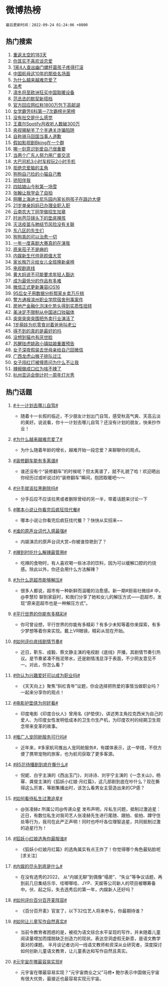# 微博热榜

`最后更新时间：2022-09-24 01:24:06 +0800`

## 热门搜索

1. [重返太空的183天](https://m.weibo.cn/search?containerid=100103type%3D1%26t%3D10%26q%3D%23%E9%87%8D%E8%BF%94%E5%A4%AA%E7%A9%BA%E7%9A%84183%E5%A4%A9%23&stream_entry_id=51&isnewpage=1&extparam=seat%3D1%26cate%3D10103%26dgr%3D0%26filter_type%3Drealtimehot%26c_type%3D51%26pos%3D0%26display_time%3D1663953845%26pre_seqid%3D166395384539204942308&luicode=10000011&lfid=106003type%253D25%2526t%253D3%2526disable_hot%253D1%2526filter_type%253Drealtimehot)
1. [你其实不喜欢谈恋爱](https://m.weibo.cn/search?containerid=100103type%3D1%26t%3D10%26q%3D%23%E4%BD%A0%E5%85%B6%E5%AE%9E%E4%B8%8D%E5%96%9C%E6%AC%A2%E8%B0%88%E6%81%8B%E7%88%B1%23&stream_entry_id=31&isnewpage=1&extparam=seat%3D1%26band_rank%3D1%26q%3D%2523%25E4%25BD%25A0%25E5%2585%25B6%25E5%25AE%259E%25E4%25B8%258D%25E5%2596%259C%25E6%25AC%25A2%25E8%25B0%2588%25E6%2581%258B%25E7%2588%25B1%2523%26dgr%3D0%26c_type%3D31%26pos%3D0%26lcate%3D5001%26realpos%3D1%26filter_type%3Drealtimehot%26flag%3D0%26cate%3D0%26display_time%3D1663953845%26pre_seqid%3D166395384539204942308&luicode=10000011&lfid=106003type%253D25%2526t%253D3%2526disable_hot%253D1%2526filter_type%253Drealtimehot)
1. [1家4人查出幽门螺杆菌孩子疼得打滚](https://m.weibo.cn/search?containerid=100103type%3D1%26t%3D10%26q%3D%231%E5%AE%B64%E4%BA%BA%E6%9F%A5%E5%87%BA%E5%B9%BD%E9%97%A8%E8%9E%BA%E6%9D%86%E8%8F%8C%E5%AD%A9%E5%AD%90%E7%96%BC%E5%BE%97%E6%89%93%E6%BB%9A%23&stream_entry_id=31&isnewpage=1&extparam=seat%3D1%26band_rank%3D2%26q%3D%25231%25E5%25AE%25B64%25E4%25BA%25BA%25E6%259F%25A5%25E5%2587%25BA%25E5%25B9%25BD%25E9%2597%25A8%25E8%259E%25BA%25E6%259D%2586%25E8%258F%258C%25E5%25AD%25A9%25E5%25AD%2590%25E7%2596%25BC%25E5%25BE%2597%25E6%2589%2593%25E6%25BB%259A%2523%26dgr%3D0%26c_type%3D31%26pos%3D1%26lcate%3D5001%26realpos%3D2%26filter_type%3Drealtimehot%26flag%3D0%26cate%3D0%26display_time%3D1663953845%26pre_seqid%3D166395384539204942308&luicode=10000011&lfid=106003type%253D25%2526t%253D3%2526disable_hot%253D1%2526filter_type%253Drealtimehot)
1. [中国航母这10年的那些名场面](https://m.weibo.cn/search?containerid=100103type%3D1%26t%3D10%26q%3D%23%E4%B8%AD%E5%9B%BD%E8%88%AA%E6%AF%8D%E8%BF%9910%E5%B9%B4%E7%9A%84%E9%82%A3%E4%BA%9B%E5%90%8D%E5%9C%BA%E9%9D%A2%23&stream_entry_id=31&isnewpage=1&extparam=seat%3D1%26band_rank%3D3%26q%3D%2523%25E4%25B8%25AD%25E5%259B%25BD%25E8%2588%25AA%25E6%25AF%258D%25E8%25BF%259910%25E5%25B9%25B4%25E7%259A%2584%25E9%2582%25A3%25E4%25BA%259B%25E5%2590%258D%25E5%259C%25BA%25E9%259D%25A2%2523%26dgr%3D0%26c_type%3D31%26pos%3D2%26lcate%3D5001%26realpos%3D3%26filter_type%3Drealtimehot%26flag%3D0%26cate%3D0%26display_time%3D1663953845%26pre_seqid%3D166395384539204942308&luicode=10000011&lfid=106003type%253D25%2526t%253D3%2526disable_hot%253D1%2526filter_type%253Drealtimehot)
1. [为什么越来越难恋爱了](https://m.weibo.cn/search?containerid=100103type%3D1%26t%3D10%26q%3D%23%E4%B8%BA%E4%BB%80%E4%B9%88%E8%B6%8A%E6%9D%A5%E8%B6%8A%E9%9A%BE%E6%81%8B%E7%88%B1%E4%BA%86%23&stream_entry_id=31&isnewpage=1&extparam=seat%3D1%26band_rank%3D4%26q%3D%2523%25E4%25B8%25BA%25E4%25BB%2580%25E4%25B9%2588%25E8%25B6%258A%25E6%259D%25A5%25E8%25B6%258A%25E9%259A%25BE%25E6%2581%258B%25E7%2588%25B1%25E4%25BA%2586%2523%26dgr%3D0%26c_type%3D31%26pos%3D3%26lcate%3D5001%26realpos%3D4%26filter_type%3Drealtimehot%26flag%3D16%26cate%3D0%26display_time%3D1663953845%26pre_seqid%3D166395384539204942308&luicode=10000011&lfid=106003type%253D25%2526t%253D3%2526disable_hot%253D1%2526filter_type%253Drealtimehot)
1. [法考](https://m.weibo.cn/search?containerid=100103type%3D1%26t%3D10%26q%3D%23%E6%B3%95%E8%80%83%23&stream_entry_id=31&isnewpage=1&extparam=seat%3D1%26band_rank%3D5%26q%3D%2523%25E6%25B3%2595%25E8%2580%2583%2523%26dgr%3D0%26c_type%3D31%26pos%3D4%26lcate%3D5001%26realpos%3D5%26filter_type%3Drealtimehot%26flag%3D16%26cate%3D0%26display_time%3D1663953845%26pre_seqid%3D166395384539204942308&luicode=10000011&lfid=106003type%253D25%2526t%253D3%2526disable_hot%253D1%2526filter_type%253Drealtimehot)
1. [凛冬将至欧洲狂买中国取暖设备](https://m.weibo.cn/search?containerid=100103type%3D1%26t%3D10%26q%3D%23%E5%87%9B%E5%86%AC%E5%B0%86%E8%87%B3%E6%AC%A7%E6%B4%B2%E7%8B%82%E4%B9%B0%E4%B8%AD%E5%9B%BD%E5%8F%96%E6%9A%96%E8%AE%BE%E5%A4%87%23&stream_entry_id=31&isnewpage=1&extparam=seat%3D1%26band_rank%3D6%26q%3D%2523%25E5%2587%259B%25E5%2586%25AC%25E5%25B0%2586%25E8%2587%25B3%25E6%25AC%25A7%25E6%25B4%25B2%25E7%258B%2582%25E4%25B9%25B0%25E4%25B8%25AD%25E5%259B%25BD%25E5%258F%2596%25E6%259A%2596%25E8%25AE%25BE%25E5%25A4%2587%2523%26dgr%3D0%26c_type%3D31%26pos%3D5%26lcate%3D5001%26realpos%3D6%26filter_type%3Drealtimehot%26flag%3D0%26cate%3D0%26display_time%3D1663953845%26pre_seqid%3D166395384539204942308&luicode=10000011&lfid=106003type%253D25%2526t%253D3%2526disable_hot%253D1%2526filter_type%253Drealtimehot)
1. [范丞丞的默契新搭档](https://m.weibo.cn/search?containerid=100103type%3D1%26t%3D10%26q%3D%23%E8%8C%83%E4%B8%9E%E4%B8%9E%E7%9A%84%E9%BB%98%E5%A5%91%E6%96%B0%E6%90%AD%E6%A1%A3%23&stream_entry_id=31&isnewpage=1&extparam=seat%3D1%26band_rank%3D7%26q%3D%2523%25E8%258C%2583%25E4%25B8%259E%25E4%25B8%259E%25E7%259A%2584%25E9%25BB%2598%25E5%25A5%2591%25E6%2596%25B0%25E6%2590%25AD%25E6%25A1%25A3%2523%26dgr%3D0%26c_type%3D31%26topic_ad%3D1%26pos%3D6%26lcate%3D5001%26filter_type%3Drealtimehot%26cate%3D0%26adid%3D166415%26display_time%3D1663953845%26pre_seqid%3D166395384539204942308&luicode=10000011&lfid=106003type%253D25%2526t%253D3%2526disable_hot%253D1%2526filter_type%253Drealtimehot)
1. [官方回应网红称1800万包下高邮湖](https://m.weibo.cn/search?containerid=100103type%3D1%26t%3D10%26q%3D%23%E5%AE%98%E6%96%B9%E5%9B%9E%E5%BA%94%E7%BD%91%E7%BA%A2%E7%A7%B01800%E4%B8%87%E5%8C%85%E4%B8%8B%E9%AB%98%E9%82%AE%E6%B9%96%23&stream_entry_id=31&isnewpage=1&extparam=seat%3D1%26band_rank%3D7%26q%3D%2523%25E5%25AE%2598%25E6%2596%25B9%25E5%259B%259E%25E5%25BA%2594%25E7%25BD%2591%25E7%25BA%25A2%25E7%25A7%25B01800%25E4%25B8%2587%25E5%258C%2585%25E4%25B8%258B%25E9%25AB%2598%25E9%2582%25AE%25E6%25B9%2596%2523%26dgr%3D0%26c_type%3D31%26pos%3D7%26lcate%3D5001%26realpos%3D7%26filter_type%3Drealtimehot%26flag%3D0%26cate%3D0%26display_time%3D1663953845%26pre_seqid%3D166395384539204942308&luicode=10000011&lfid=106003type%253D25%2526t%253D3%2526disable_hot%253D1%2526filter_type%253Drealtimehot)
1. [女学霸凭6科第一7次霸榜光荣榜](https://m.weibo.cn/search?containerid=100103type%3D1%26t%3D10%26q%3D%23%E5%A5%B3%E5%AD%A6%E9%9C%B8%E5%87%AD6%E7%A7%91%E7%AC%AC%E4%B8%807%E6%AC%A1%E9%9C%B8%E6%A6%9C%E5%85%89%E8%8D%A3%E6%A6%9C%23&stream_entry_id=31&isnewpage=1&extparam=seat%3D1%26band_rank%3D8%26q%3D%2523%25E5%25A5%25B3%25E5%25AD%25A6%25E9%259C%25B8%25E5%2587%25AD6%25E7%25A7%2591%25E7%25AC%25AC%25E4%25B8%25807%25E6%25AC%25A1%25E9%259C%25B8%25E6%25A6%259C%25E5%2585%2589%25E8%258D%25A3%25E6%25A6%259C%2523%26dgr%3D0%26c_type%3D31%26pos%3D8%26lcate%3D5001%26realpos%3D8%26filter_type%3Drealtimehot%26flag%3D0%26cate%3D0%26display_time%3D1663953845%26pre_seqid%3D166395384539204942308&luicode=10000011&lfid=106003type%253D25%2526t%253D3%2526disable_hot%253D1%2526filter_type%253Drealtimehot)
1. [没有社交是什么感觉](https://m.weibo.cn/search?containerid=100103type%3D1%26t%3D10%26q%3D%23%E6%B2%A1%E6%9C%89%E7%A4%BE%E4%BA%A4%E6%98%AF%E4%BB%80%E4%B9%88%E6%84%9F%E8%A7%89%23&stream_entry_id=31&isnewpage=1&extparam=seat%3D1%26band_rank%3D9%26q%3D%2523%25E6%25B2%25A1%25E6%259C%2589%25E7%25A4%25BE%25E4%25BA%25A4%25E6%2598%25AF%25E4%25BB%2580%25E4%25B9%2588%25E6%2584%259F%25E8%25A7%2589%2523%26dgr%3D0%26c_type%3D31%26pos%3D9%26lcate%3D5001%26realpos%3D9%26filter_type%3Drealtimehot%26flag%3D0%26cate%3D0%26display_time%3D1663953845%26pre_seqid%3D166395384539204942308&luicode=10000011&lfid=106003type%253D25%2526t%253D3%2526disable_hot%253D1%2526filter_type%253Drealtimehot)
1. [王嘉尔Spotify月收听人数破300万](https://m.weibo.cn/search?containerid=100103type%3D1%26t%3D10%26q%3D%23%E7%8E%8B%E5%98%89%E5%B0%94Spotify%E6%9C%88%E6%94%B6%E5%90%AC%E4%BA%BA%E6%95%B0%E7%A0%B4300%E4%B8%87%23&stream_entry_id=31&isnewpage=1&extparam=seat%3D1%26band_rank%3D10%26q%3D%2523%25E7%258E%258B%25E5%2598%2589%25E5%25B0%2594Spotify%25E6%259C%2588%25E6%2594%25B6%25E5%2590%25AC%25E4%25BA%25BA%25E6%2595%25B0%25E7%25A0%25B4300%25E4%25B8%2587%2523%26dgr%3D0%26c_type%3D31%26pos%3D10%26lcate%3D5001%26realpos%3D10%26filter_type%3Drealtimehot%26flag%3D1%26cate%3D0%26display_time%3D1663953845%26pre_seqid%3D166395384539204942308&luicode=10000011&lfid=106003type%253D25%2526t%253D3%2526disable_hot%253D1%2526filter_type%253Drealtimehot)
1. [央视揭秘羊了个羊通关诈骗陷阱](https://m.weibo.cn/search?containerid=100103type%3D1%26t%3D10%26q%3D%23%E5%A4%AE%E8%A7%86%E6%8F%AD%E7%A7%98%E7%BE%8A%E4%BA%86%E4%B8%AA%E7%BE%8A%E9%80%9A%E5%85%B3%E8%AF%88%E9%AA%97%E9%99%B7%E9%98%B1%23&stream_entry_id=31&isnewpage=1&extparam=seat%3D1%26band_rank%3D11%26q%3D%2523%25E5%25A4%25AE%25E8%25A7%2586%25E6%258F%25AD%25E7%25A7%2598%25E7%25BE%258A%25E4%25BA%2586%25E4%25B8%25AA%25E7%25BE%258A%25E9%2580%259A%25E5%2585%25B3%25E8%25AF%2588%25E9%25AA%2597%25E9%2599%25B7%25E9%2598%25B1%2523%26dgr%3D0%26c_type%3D31%26pos%3D11%26lcate%3D5001%26realpos%3D11%26filter_type%3Drealtimehot%26flag%3D2%26cate%3D0%26display_time%3D1663953845%26pre_seqid%3D166395384539204942308&luicode=10000011&lfid=106003type%253D25%2526t%253D3%2526disable_hot%253D1%2526filter_type%253Drealtimehot)
1. [自称骑马回国当事人道歉](https://m.weibo.cn/search?containerid=100103type%3D1%26t%3D10%26q%3D%23%E8%87%AA%E7%A7%B0%E9%AA%91%E9%A9%AC%E5%9B%9E%E5%9B%BD%E5%BD%93%E4%BA%8B%E4%BA%BA%E9%81%93%E6%AD%89%23&stream_entry_id=31&isnewpage=1&extparam=seat%3D1%26band_rank%3D12%26q%3D%2523%25E8%2587%25AA%25E7%25A7%25B0%25E9%25AA%2591%25E9%25A9%25AC%25E5%259B%259E%25E5%259B%25BD%25E5%25BD%2593%25E4%25BA%258B%25E4%25BA%25BA%25E9%2581%2593%25E6%25AD%2589%2523%26dgr%3D0%26c_type%3D31%26pos%3D12%26lcate%3D5001%26realpos%3D12%26filter_type%3Drealtimehot%26flag%3D0%26cate%3D0%26display_time%3D1663953845%26pre_seqid%3D166395384539204942308&luicode=10000011&lfid=106003type%253D25%2526t%253D3%2526disable_hot%253D1%2526filter_type%253Drealtimehot)
1. [假如影视剧Bking在一个群](https://m.weibo.cn/search?containerid=100103type%3D1%26t%3D10%26q%3D%23%E5%81%87%E5%A6%82%E5%BD%B1%E8%A7%86%E5%89%A7Bking%E5%9C%A8%E4%B8%80%E4%B8%AA%E7%BE%A4%23&stream_entry_id=31&isnewpage=1&extparam=seat%3D1%26band_rank%3D13%26q%3D%2523%25E5%2581%2587%25E5%25A6%2582%25E5%25BD%25B1%25E8%25A7%2586%25E5%2589%25A7Bking%25E5%259C%25A8%25E4%25B8%2580%25E4%25B8%25AA%25E7%25BE%25A4%2523%26dgr%3D0%26c_type%3D31%26pos%3D13%26lcate%3D5001%26realpos%3D13%26filter_type%3Drealtimehot%26flag%3D1%26cate%3D0%26display_time%3D1663953845%26pre_seqid%3D166395384539204942308&luicode=10000011&lfid=106003type%253D25%2526t%253D3%2526disable_hot%253D1%2526filter_type%253Drealtimehot)
1. [哪一刻意识到爱自己很重要](https://m.weibo.cn/search?containerid=100103type%3D1%26t%3D10%26q%3D%23%E5%93%AA%E4%B8%80%E5%88%BB%E6%84%8F%E8%AF%86%E5%88%B0%E7%88%B1%E8%87%AA%E5%B7%B1%E5%BE%88%E9%87%8D%E8%A6%81%23&stream_entry_id=31&isnewpage=1&extparam=seat%3D1%26band_rank%3D14%26q%3D%2523%25E5%2593%25AA%25E4%25B8%2580%25E5%2588%25BB%25E6%2584%258F%25E8%25AF%2586%25E5%2588%25B0%25E7%2588%25B1%25E8%2587%25AA%25E5%25B7%25B1%25E5%25BE%2588%25E9%2587%258D%25E8%25A6%2581%2523%26dgr%3D0%26c_type%3D31%26pos%3D14%26lcate%3D5001%26realpos%3D14%26filter_type%3Drealtimehot%26flag%3D0%26cate%3D0%26display_time%3D1663953845%26pre_seqid%3D166395384539204942308&luicode=10000011&lfid=106003type%253D25%2526t%253D3%2526disable_hot%253D1%2526filter_type%253Drealtimehot)
1. [当两个广东人努力用广普交流](https://m.weibo.cn/search?containerid=100103type%3D1%26t%3D10%26q%3D%23%E5%BD%93%E4%B8%A4%E4%B8%AA%E5%B9%BF%E4%B8%9C%E4%BA%BA%E5%8A%AA%E5%8A%9B%E7%94%A8%E5%B9%BF%E6%99%AE%E4%BA%A4%E6%B5%81%23&stream_entry_id=31&isnewpage=1&extparam=seat%3D1%26band_rank%3D15%26q%3D%2523%25E5%25BD%2593%25E4%25B8%25A4%25E4%25B8%25AA%25E5%25B9%25BF%25E4%25B8%259C%25E4%25BA%25BA%25E5%258A%25AA%25E5%258A%259B%25E7%2594%25A8%25E5%25B9%25BF%25E6%2599%25AE%25E4%25BA%25A4%25E6%25B5%2581%2523%26dgr%3D0%26c_type%3D31%26pos%3D15%26lcate%3D5001%26realpos%3D15%26filter_type%3Drealtimehot%26flag%3D1%26cate%3D0%26display_time%3D1663953845%26pre_seqid%3D166395384539204942308&luicode=10000011&lfid=106003type%253D25%2526t%253D3%2526disable_hot%253D1%2526filter_type%253Drealtimehot)
1. [大巴司机3小时车程玩2小时手机](https://m.weibo.cn/search?containerid=100103type%3D1%26t%3D10%26q%3D%23%E5%A4%A7%E5%B7%B4%E5%8F%B8%E6%9C%BA3%E5%B0%8F%E6%97%B6%E8%BD%A6%E7%A8%8B%E7%8E%A92%E5%B0%8F%E6%97%B6%E6%89%8B%E6%9C%BA%23&stream_entry_id=31&isnewpage=1&extparam=seat%3D1%26band_rank%3D16%26q%3D%2523%25E5%25A4%25A7%25E5%25B7%25B4%25E5%258F%25B8%25E6%259C%25BA3%25E5%25B0%258F%25E6%2597%25B6%25E8%25BD%25A6%25E7%25A8%258B%25E7%258E%25A92%25E5%25B0%258F%25E6%2597%25B6%25E6%2589%258B%25E6%259C%25BA%2523%26dgr%3D0%26c_type%3D31%26pos%3D16%26lcate%3D5001%26realpos%3D16%26filter_type%3Drealtimehot%26flag%3D0%26cate%3D0%26display_time%3D1663953845%26pre_seqid%3D166395384539204942308&luicode=10000011&lfid=106003type%253D25%2526t%253D3%2526disable_hot%253D1%2526filter_type%253Drealtimehot)
1. [拒绝恋爱脑的主角](https://m.weibo.cn/search?containerid=100103type%3D1%26t%3D10%26q%3D%23%E6%8B%92%E7%BB%9D%E6%81%8B%E7%88%B1%E8%84%91%E7%9A%84%E4%B8%BB%E8%A7%92%23&stream_entry_id=31&isnewpage=1&extparam=seat%3D1%26band_rank%3D17%26q%3D%2523%25E6%258B%2592%25E7%25BB%259D%25E6%2581%258B%25E7%2588%25B1%25E8%2584%2591%25E7%259A%2584%25E4%25B8%25BB%25E8%25A7%2592%2523%26dgr%3D0%26c_type%3D31%26pos%3D17%26lcate%3D5001%26realpos%3D17%26filter_type%3Drealtimehot%26flag%3D0%26cate%3D0%26display_time%3D1663953845%26pre_seqid%3D166395384539204942308&luicode=10000011&lfid=106003type%253D25%2526t%253D3%2526disable_hot%253D1%2526filter_type%253Drealtimehot)
1. [狗狗自己捡的小猫自己教](https://m.weibo.cn/search?containerid=100103type%3D1%26t%3D10%26q%3D%23%E7%8B%97%E7%8B%97%E8%87%AA%E5%B7%B1%E6%8D%A1%E7%9A%84%E5%B0%8F%E7%8C%AB%E8%87%AA%E5%B7%B1%E6%95%99%23&stream_entry_id=31&isnewpage=1&extparam=seat%3D1%26band_rank%3D18%26q%3D%2523%25E7%258B%2597%25E7%258B%2597%25E8%2587%25AA%25E5%25B7%25B1%25E6%258D%25A1%25E7%259A%2584%25E5%25B0%258F%25E7%258C%25AB%25E8%2587%25AA%25E5%25B7%25B1%25E6%2595%2599%2523%26dgr%3D0%26c_type%3D31%26pos%3D18%26lcate%3D5001%26realpos%3D18%26filter_type%3Drealtimehot%26flag%3D0%26cate%3D0%26display_time%3D1663953845%26pre_seqid%3D166395384539204942308&luicode=10000011&lfid=106003type%253D25%2526t%253D3%2526disable_hot%253D1%2526filter_type%253Drealtimehot)
1. [骄阳伴我](https://m.weibo.cn/search?containerid=100103type%3D1%26t%3D10%26q%3D%E9%AA%84%E9%98%B3%E4%BC%B4%E6%88%91&stream_entry_id=31&isnewpage=1&extparam=seat%3D1%26band_rank%3D19%26q%3D%25E9%25AA%2584%25E9%2598%25B3%25E4%25BC%25B4%25E6%2588%2591%26dgr%3D0%26c_type%3D31%26pos%3D19%26lcate%3D5001%26realpos%3D19%26filter_type%3Drealtimehot%26flag%3D0%26cate%3D0%26display_time%3D1663953845%26pre_seqid%3D166395384539204942308&luicode=10000011&lfid=106003type%253D25%2526t%253D3%2526disable_hot%253D1%2526filter_type%253Drealtimehot)
1. [四姑娘山今秋第一场雪](https://m.weibo.cn/search?containerid=100103type%3D1%26t%3D10%26q%3D%23%E5%9B%9B%E5%A7%91%E5%A8%98%E5%B1%B1%E4%BB%8A%E7%A7%8B%E7%AC%AC%E4%B8%80%E5%9C%BA%E9%9B%AA%23&stream_entry_id=31&isnewpage=1&extparam=seat%3D1%26band_rank%3D20%26q%3D%2523%25E5%259B%259B%25E5%25A7%2591%25E5%25A8%2598%25E5%25B1%25B1%25E4%25BB%258A%25E7%25A7%258B%25E7%25AC%25AC%25E4%25B8%2580%25E5%259C%25BA%25E9%259B%25AA%2523%26dgr%3D0%26c_type%3D31%26pos%3D20%26lcate%3D5001%26realpos%3D20%26filter_type%3Drealtimehot%26flag%3D1%26cate%3D0%26display_time%3D1663953845%26pre_seqid%3D166395384539204942308&luicode=10000011&lfid=106003type%253D25%2526t%253D3%2526disable_hot%253D1%2526filter_type%253Drealtimehot)
1. [张翰让我学会了自拍](https://m.weibo.cn/search?containerid=100103type%3D1%26t%3D10%26q%3D%23%E5%BC%A0%E7%BF%B0%E8%AE%A9%E6%88%91%E5%AD%A6%E4%BC%9A%E4%BA%86%E8%87%AA%E6%8B%8D%23&stream_entry_id=31&isnewpage=1&extparam=seat%3D1%26band_rank%3D21%26q%3D%2523%25E5%25BC%25A0%25E7%25BF%25B0%25E8%25AE%25A9%25E6%2588%2591%25E5%25AD%25A6%25E4%25BC%259A%25E4%25BA%2586%25E8%2587%25AA%25E6%258B%258D%2523%26dgr%3D0%26c_type%3D31%26pos%3D21%26lcate%3D5001%26realpos%3D21%26filter_type%3Drealtimehot%26flag%3D0%26cate%3D0%26display_time%3D1663953845%26pre_seqid%3D166395384539204942308&luicode=10000011&lfid=106003type%253D25%2526t%253D3%2526disable_hot%253D1%2526filter_type%253Drealtimehot)
1. [网曝上海迪士尼乐园内家长抱孩子在路边大便](https://m.weibo.cn/search?containerid=100103type%3D1%26t%3D10%26q%3D%23%E7%BD%91%E6%9B%9D%E4%B8%8A%E6%B5%B7%E8%BF%AA%E5%A3%AB%E5%B0%BC%E4%B9%90%E5%9B%AD%E5%86%85%E5%AE%B6%E9%95%BF%E6%8A%B1%E5%AD%A9%E5%AD%90%E5%9C%A8%E8%B7%AF%E8%BE%B9%E5%A4%A7%E4%BE%BF%23&stream_entry_id=31&isnewpage=1&extparam=seat%3D1%26band_rank%3D22%26q%3D%2523%25E7%25BD%2591%25E6%259B%259D%25E4%25B8%258A%25E6%25B5%25B7%25E8%25BF%25AA%25E5%25A3%25AB%25E5%25B0%25BC%25E4%25B9%2590%25E5%259B%25AD%25E5%2586%2585%25E5%25AE%25B6%25E9%2595%25BF%25E6%258A%25B1%25E5%25AD%25A9%25E5%25AD%2590%25E5%259C%25A8%25E8%25B7%25AF%25E8%25BE%25B9%25E5%25A4%25A7%25E4%25BE%25BF%2523%26dgr%3D0%26c_type%3D31%26pos%3D22%26lcate%3D5001%26realpos%3D22%26filter_type%3Drealtimehot%26flag%3D0%26cate%3D0%26display_time%3D1663953845%26pre_seqid%3D166395384539204942308&luicode=10000011&lfid=106003type%253D25%2526t%253D3%2526disable_hot%253D1%2526filter_type%253Drealtimehot)
1. [21岁单亲妈妈已办理全职入职](https://m.weibo.cn/search?containerid=100103type%3D1%26t%3D10%26q%3D%2321%E5%B2%81%E5%8D%95%E4%BA%B2%E5%A6%88%E5%A6%88%E5%B7%B2%E5%8A%9E%E7%90%86%E5%85%A8%E8%81%8C%E5%85%A5%E8%81%8C%23&stream_entry_id=31&isnewpage=1&extparam=seat%3D1%26band_rank%3D23%26q%3D%252321%25E5%25B2%2581%25E5%258D%2595%25E4%25BA%25B2%25E5%25A6%2588%25E5%25A6%2588%25E5%25B7%25B2%25E5%258A%259E%25E7%2590%2586%25E5%2585%25A8%25E8%2581%258C%25E5%2585%25A5%25E8%2581%258C%2523%26dgr%3D0%26c_type%3D31%26pos%3D23%26lcate%3D5001%26realpos%3D23%26filter_type%3Drealtimehot%26flag%3D0%26cate%3D0%26display_time%3D1663953845%26pre_seqid%3D166395384539204942308&luicode=10000011&lfid=106003type%253D25%2526t%253D3%2526disable_hot%253D1%2526filter_type%253Drealtimehot)
1. [云南农大丁同学做招生加章](https://m.weibo.cn/search?containerid=100103type%3D1%26t%3D10%26q%3D%23%E4%BA%91%E5%8D%97%E5%86%9C%E5%A4%A7%E4%B8%81%E5%90%8C%E5%AD%A6%E5%81%9A%E6%8B%9B%E7%94%9F%E5%8A%A0%E7%AB%A0%23&stream_entry_id=31&isnewpage=1&extparam=seat%3D1%26band_rank%3D24%26q%3D%2523%25E4%25BA%2591%25E5%258D%2597%25E5%2586%259C%25E5%25A4%25A7%25E4%25B8%2581%25E5%2590%258C%25E5%25AD%25A6%25E5%2581%259A%25E6%258B%259B%25E7%2594%259F%25E5%258A%25A0%25E7%25AB%25A0%2523%26dgr%3D0%26c_type%3D31%26pos%3D24%26lcate%3D5001%26realpos%3D24%26filter_type%3Drealtimehot%26flag%3D0%26cate%3D0%26display_time%3D1663953845%26pre_seqid%3D166395384539204942308&luicode=10000011&lfid=106003type%253D25%2526t%253D3%2526disable_hot%253D1%2526filter_type%253Drealtimehot)
1. [时尚芭莎镜头下的垫底辣孩](https://m.weibo.cn/search?containerid=100103type%3D1%26t%3D10%26q%3D%23%E6%97%B6%E5%B0%9A%E8%8A%AD%E8%8E%8E%E9%95%9C%E5%A4%B4%E4%B8%8B%E7%9A%84%E5%9E%AB%E5%BA%95%E8%BE%A3%E5%AD%A9%23&stream_entry_id=31&isnewpage=1&extparam=seat%3D1%26band_rank%3D25%26q%3D%2523%25E6%2597%25B6%25E5%25B0%259A%25E8%258A%25AD%25E8%258E%258E%25E9%2595%259C%25E5%25A4%25B4%25E4%25B8%258B%25E7%259A%2584%25E5%259E%25AB%25E5%25BA%2595%25E8%25BE%25A3%25E5%25AD%25A9%2523%26dgr%3D0%26c_type%3D31%26pos%3D25%26lcate%3D5001%26realpos%3D25%26filter_type%3Drealtimehot%26flag%3D0%26cate%3D0%26display_time%3D1663953845%26pre_seqid%3D166395384539204942308&luicode=10000011&lfid=106003type%253D25%2526t%253D3%2526disable_hot%253D1%2526filter_type%253Drealtimehot)
1. [灭活疫苗与肺结节风险没有关联](https://m.weibo.cn/search?containerid=100103type%3D1%26t%3D10%26q%3D%23%E7%81%AD%E6%B4%BB%E7%96%AB%E8%8B%97%E4%B8%8E%E8%82%BA%E7%BB%93%E8%8A%82%E9%A3%8E%E9%99%A9%E6%B2%A1%E6%9C%89%E5%85%B3%E8%81%94%23&stream_entry_id=31&isnewpage=1&extparam=seat%3D1%26band_rank%3D26%26q%3D%2523%25E7%2581%25AD%25E6%25B4%25BB%25E7%2596%25AB%25E8%258B%2597%25E4%25B8%258E%25E8%2582%25BA%25E7%25BB%2593%25E8%258A%2582%25E9%25A3%258E%25E9%2599%25A9%25E6%25B2%25A1%25E6%259C%2589%25E5%2585%25B3%25E8%2581%2594%2523%26dgr%3D0%26c_type%3D31%26pos%3D26%26lcate%3D5001%26realpos%3D26%26filter_type%3Drealtimehot%26flag%3D0%26cate%3D0%26display_time%3D1663953845%26pre_seqid%3D166395384539204942308&luicode=10000011&lfid=106003type%253D25%2526t%253D3%2526disable_hot%253D1%2526filter_type%253Drealtimehot)
1. [东八区的先生们](https://m.weibo.cn/search?containerid=100103type%3D1%26t%3D10%26q%3D%E4%B8%9C%E5%85%AB%E5%8C%BA%E7%9A%84%E5%85%88%E7%94%9F%E4%BB%AC&stream_entry_id=31&isnewpage=1&extparam=seat%3D1%26band_rank%3D27%26q%3D%25E4%25B8%259C%25E5%2585%25AB%25E5%258C%25BA%25E7%259A%2584%25E5%2585%2588%25E7%2594%259F%25E4%25BB%25AC%26dgr%3D0%26c_type%3D31%26pos%3D27%26lcate%3D5001%26realpos%3D27%26filter_type%3Drealtimehot%26flag%3D0%26cate%3D0%26display_time%3D1663953845%26pre_seqid%3D166395384539204942308&luicode=10000011&lfid=106003type%253D25%2526t%253D3%2526disable_hot%253D1%2526filter_type%253Drealtimehot)
1. [狗狗真的可以治愈一切](https://m.weibo.cn/search?containerid=100103type%3D1%26t%3D10%26q%3D%23%E7%8B%97%E7%8B%97%E7%9C%9F%E7%9A%84%E5%8F%AF%E4%BB%A5%E6%B2%BB%E6%84%88%E4%B8%80%E5%88%87%23&stream_entry_id=31&isnewpage=1&extparam=seat%3D1%26band_rank%3D28%26q%3D%2523%25E7%258B%2597%25E7%258B%2597%25E7%259C%259F%25E7%259A%2584%25E5%258F%25AF%25E4%25BB%25A5%25E6%25B2%25BB%25E6%2584%2588%25E4%25B8%2580%25E5%2588%2587%2523%26dgr%3D0%26c_type%3D31%26pos%3D28%26lcate%3D5001%26realpos%3D28%26filter_type%3Drealtimehot%26flag%3D1%26cate%3D0%26display_time%3D1663953845%26pre_seqid%3D166395384539204942308&luicode=10000011&lfid=106003type%253D25%2526t%253D3%2526disable_hot%253D1%2526filter_type%253Drealtimehot)
1. [一年一度喜剧大赛真的在演我](https://m.weibo.cn/search?containerid=100103type%3D1%26t%3D10%26q%3D%23%E4%B8%80%E5%B9%B4%E4%B8%80%E5%BA%A6%E5%96%9C%E5%89%A7%E5%A4%A7%E8%B5%9B%E7%9C%9F%E7%9A%84%E5%9C%A8%E6%BC%94%E6%88%91%23&stream_entry_id=31&isnewpage=1&extparam=seat%3D1%26band_rank%3D29%26q%3D%2523%25E4%25B8%2580%25E5%25B9%25B4%25E4%25B8%2580%25E5%25BA%25A6%25E5%2596%259C%25E5%2589%25A7%25E5%25A4%25A7%25E8%25B5%259B%25E7%259C%259F%25E7%259A%2584%25E5%259C%25A8%25E6%25BC%2594%25E6%2588%2591%2523%26dgr%3D0%26c_type%3D31%26pos%3D29%26lcate%3D5001%26realpos%3D29%26filter_type%3Drealtimehot%26flag%3D0%26cate%3D0%26display_time%3D1663953845%26pre_seqid%3D166395384539204942308&luicode=10000011&lfid=106003type%253D25%2526t%253D3%2526disable_hot%253D1%2526filter_type%253Drealtimehot)
1. [原来茄子不是麻的](https://m.weibo.cn/search?containerid=100103type%3D1%26t%3D10%26q%3D%23%E5%8E%9F%E6%9D%A5%E8%8C%84%E5%AD%90%E4%B8%8D%E6%98%AF%E9%BA%BB%E7%9A%84%23&stream_entry_id=31&isnewpage=1&extparam=seat%3D1%26band_rank%3D30%26q%3D%2523%25E5%258E%259F%25E6%259D%25A5%25E8%258C%2584%25E5%25AD%2590%25E4%25B8%258D%25E6%2598%25AF%25E9%25BA%25BB%25E7%259A%2584%2523%26dgr%3D0%26c_type%3D31%26pos%3D30%26lcate%3D5001%26realpos%3D30%26filter_type%3Drealtimehot%26flag%3D0%26cate%3D0%26display_time%3D1663953845%26pre_seqid%3D166395384539204942308&luicode=10000011&lfid=106003type%253D25%2526t%253D3%2526disable_hot%253D1%2526filter_type%253Drealtimehot)
1. [内娱新生代帅哥颜值大赏](https://m.weibo.cn/search?containerid=100103type%3D1%26t%3D10%26q%3D%23%E5%86%85%E5%A8%B1%E6%96%B0%E7%94%9F%E4%BB%A3%E5%B8%85%E5%93%A5%E9%A2%9C%E5%80%BC%E5%A4%A7%E8%B5%8F%23&stream_entry_id=31&isnewpage=1&extparam=seat%3D1%26band_rank%3D31%26q%3D%2523%25E5%2586%2585%25E5%25A8%25B1%25E6%2596%25B0%25E7%2594%259F%25E4%25BB%25A3%25E5%25B8%2585%25E5%2593%25A5%25E9%25A2%259C%25E5%2580%25BC%25E5%25A4%25A7%25E8%25B5%258F%2523%26dgr%3D0%26c_type%3D31%26pos%3D31%26lcate%3D5001%26realpos%3D31%26filter_type%3Drealtimehot%26flag%3D0%26cate%3D0%26display_time%3D1663953845%26pre_seqid%3D166395384539204942308&luicode=10000011&lfid=106003type%253D25%2526t%253D3%2526disable_hot%253D1%2526filter_type%253Drealtimehot)
1. [家长掏万元给女儿全班换新桌椅](https://m.weibo.cn/search?containerid=100103type%3D1%26t%3D10%26q%3D%23%E5%AE%B6%E9%95%BF%E6%8E%8F%E4%B8%87%E5%85%83%E7%BB%99%E5%A5%B3%E5%84%BF%E5%85%A8%E7%8F%AD%E6%8D%A2%E6%96%B0%E6%A1%8C%E6%A4%85%23&stream_entry_id=31&isnewpage=1&extparam=seat%3D1%26band_rank%3D32%26q%3D%2523%25E5%25AE%25B6%25E9%2595%25BF%25E6%258E%258F%25E4%25B8%2587%25E5%2585%2583%25E7%25BB%2599%25E5%25A5%25B3%25E5%2584%25BF%25E5%2585%25A8%25E7%258F%25AD%25E6%258D%25A2%25E6%2596%25B0%25E6%25A1%258C%25E6%25A4%2585%2523%26dgr%3D0%26c_type%3D31%26pos%3D32%26lcate%3D5001%26realpos%3D32%26filter_type%3Drealtimehot%26flag%3D0%26cate%3D0%26display_time%3D1663953845%26pre_seqid%3D166395384539204942308&luicode=10000011&lfid=106003type%253D25%2526t%253D3%2526disable_hot%253D1%2526filter_type%253Drealtimehot)
1. [电视剧底线](https://m.weibo.cn/search?containerid=100103type%3D1%26t%3D10%26q%3D%E7%94%B5%E8%A7%86%E5%89%A7%E5%BA%95%E7%BA%BF&stream_entry_id=31&isnewpage=1&extparam=seat%3D1%26band_rank%3D33%26q%3D%25E7%2594%25B5%25E8%25A7%2586%25E5%2589%25A7%25E5%25BA%2595%25E7%25BA%25BF%26dgr%3D0%26c_type%3D31%26pos%3D33%26lcate%3D5001%26realpos%3D33%26filter_type%3Drealtimehot%26flag%3D0%26cate%3D0%26display_time%3D1663953845%26pre_seqid%3D166395384539204942308&luicode=10000011&lfid=106003type%253D25%2526t%253D3%2526disable_hot%253D1%2526filter_type%253Drealtimehot)
1. [黄大妈说不可能要求年轻人豁达](https://m.weibo.cn/search?containerid=100103type%3D1%26t%3D10%26q%3D%23%E9%BB%84%E5%A4%A7%E5%A6%88%E8%AF%B4%E4%B8%8D%E5%8F%AF%E8%83%BD%E8%A6%81%E6%B1%82%E5%B9%B4%E8%BD%BB%E4%BA%BA%E8%B1%81%E8%BE%BE%23&stream_entry_id=31&isnewpage=1&extparam=seat%3D1%26band_rank%3D34%26q%3D%2523%25E9%25BB%2584%25E5%25A4%25A7%25E5%25A6%2588%25E8%25AF%25B4%25E4%25B8%258D%25E5%258F%25AF%25E8%2583%25BD%25E8%25A6%2581%25E6%25B1%2582%25E5%25B9%25B4%25E8%25BD%25BB%25E4%25BA%25BA%25E8%25B1%2581%25E8%25BE%25BE%2523%26dgr%3D0%26c_type%3D31%26pos%3D34%26lcate%3D5001%26realpos%3D34%26filter_type%3Drealtimehot%26flag%3D1%26cate%3D0%26display_time%3D1663953845%26pre_seqid%3D166395384539204942308&luicode=10000011&lfid=106003type%253D25%2526t%253D3%2526disable_hot%253D1%2526filter_type%253Drealtimehot)
1. [成为最低分的作品有多难](https://m.weibo.cn/search?containerid=100103type%3D1%26t%3D10%26q%3D%23%E6%88%90%E4%B8%BA%E6%9C%80%E4%BD%8E%E5%88%86%E7%9A%84%E4%BD%9C%E5%93%81%E6%9C%89%E5%A4%9A%E9%9A%BE%23&stream_entry_id=31&isnewpage=1&extparam=seat%3D1%26band_rank%3D35%26q%3D%2523%25E6%2588%2590%25E4%25B8%25BA%25E6%259C%2580%25E4%25BD%258E%25E5%2588%2586%25E7%259A%2584%25E4%25BD%259C%25E5%2593%2581%25E6%259C%2589%25E5%25A4%259A%25E9%259A%25BE%2523%26dgr%3D0%26c_type%3D31%26pos%3D35%26lcate%3D5001%26realpos%3D35%26filter_type%3Drealtimehot%26flag%3D0%26cate%3D0%26display_time%3D1663953845%26pre_seqid%3D166395384539204942308&luicode=10000011&lfid=106003type%253D25%2526t%253D3%2526disable_hot%253D1%2526filter_type%253Drealtimehot)
1. [微信正式更新兼容iOS16](https://m.weibo.cn/search?containerid=100103type%3D1%26t%3D10%26q%3D%23%E5%BE%AE%E4%BF%A1%E6%AD%A3%E5%BC%8F%E6%9B%B4%E6%96%B0%E5%85%BC%E5%AE%B9iOS16%23&stream_entry_id=31&isnewpage=1&extparam=seat%3D1%26band_rank%3D36%26q%3D%2523%25E5%25BE%25AE%25E4%25BF%25A1%25E6%25AD%25A3%25E5%25BC%258F%25E6%259B%25B4%25E6%2596%25B0%25E5%2585%25BC%25E5%25AE%25B9iOS16%2523%26dgr%3D0%26c_type%3D31%26pos%3D36%26lcate%3D5001%26realpos%3D36%26filter_type%3Drealtimehot%26flag%3D0%26cate%3D0%26display_time%3D1663953845%26pre_seqid%3D166395384539204942308&luicode=10000011&lfid=106003type%253D25%2526t%253D3%2526disable_hot%253D1%2526filter_type%253Drealtimehot)
1. [95后女子用数据分析帮家乡卖万斤桃](https://m.weibo.cn/search?containerid=100103type%3D1%26t%3D10%26q%3D%2395%E5%90%8E%E5%A5%B3%E5%AD%90%E7%94%A8%E6%95%B0%E6%8D%AE%E5%88%86%E6%9E%90%E5%B8%AE%E5%AE%B6%E4%B9%A1%E5%8D%96%E4%B8%87%E6%96%A4%E6%A1%83%23&stream_entry_id=31&isnewpage=1&extparam=seat%3D1%26band_rank%3D37%26q%3D%252395%25E5%2590%258E%25E5%25A5%25B3%25E5%25AD%2590%25E7%2594%25A8%25E6%2595%25B0%25E6%258D%25AE%25E5%2588%2586%25E6%259E%2590%25E5%25B8%25AE%25E5%25AE%25B6%25E4%25B9%25A1%25E5%258D%2596%25E4%25B8%2587%25E6%2596%25A4%25E6%25A1%2583%2523%26dgr%3D0%26c_type%3D31%26pos%3D37%26lcate%3D5001%26realpos%3D37%26filter_type%3Drealtimehot%26flag%3D0%26cate%3D0%26display_time%3D1663953845%26pre_seqid%3D166395384539204942308&luicode=10000011&lfid=106003type%253D25%2526t%253D3%2526disable_hot%253D1%2526filter_type%253Drealtimehot)
1. [警方通报滨州职业学院宿舍刑事案件](https://m.weibo.cn/search?containerid=100103type%3D1%26t%3D10%26q%3D%23%E8%AD%A6%E6%96%B9%E9%80%9A%E6%8A%A5%E6%BB%A8%E5%B7%9E%E8%81%8C%E4%B8%9A%E5%AD%A6%E9%99%A2%E5%AE%BF%E8%88%8D%E5%88%91%E4%BA%8B%E6%A1%88%E4%BB%B6%23&stream_entry_id=31&isnewpage=1&extparam=seat%3D1%26band_rank%3D38%26q%3D%2523%25E8%25AD%25A6%25E6%2596%25B9%25E9%2580%259A%25E6%258A%25A5%25E6%25BB%25A8%25E5%25B7%259E%25E8%2581%258C%25E4%25B8%259A%25E5%25AD%25A6%25E9%2599%25A2%25E5%25AE%25BF%25E8%2588%258D%25E5%2588%2591%25E4%25BA%258B%25E6%25A1%2588%25E4%25BB%25B6%2523%26dgr%3D0%26c_type%3D31%26pos%3D38%26lcate%3D5001%26realpos%3D38%26filter_type%3Drealtimehot%26flag%3D0%26cate%3D0%26display_time%3D1663953845%26pre_seqid%3D166395384539204942308&luicode=10000011&lfid=106003type%253D25%2526t%253D3%2526disable_hot%253D1%2526filter_type%253Drealtimehot)
1. [房地产金融化泡沫化势头得到实质性扭转](https://m.weibo.cn/search?containerid=100103type%3D1%26t%3D10%26q%3D%23%E6%88%BF%E5%9C%B0%E4%BA%A7%E9%87%91%E8%9E%8D%E5%8C%96%E6%B3%A1%E6%B2%AB%E5%8C%96%E5%8A%BF%E5%A4%B4%E5%BE%97%E5%88%B0%E5%AE%9E%E8%B4%A8%E6%80%A7%E6%89%AD%E8%BD%AC%23&stream_entry_id=31&isnewpage=1&extparam=seat%3D1%26band_rank%3D39%26q%3D%2523%25E6%2588%25BF%25E5%259C%25B0%25E4%25BA%25A7%25E9%2587%2591%25E8%259E%258D%25E5%258C%2596%25E6%25B3%25A1%25E6%25B2%25AB%25E5%258C%2596%25E5%258A%25BF%25E5%25A4%25B4%25E5%25BE%2597%25E5%2588%25B0%25E5%25AE%259E%25E8%25B4%25A8%25E6%2580%25A7%25E6%2589%25AD%25E8%25BD%25AC%2523%26dgr%3D0%26c_type%3D31%26pos%3D39%26lcate%3D5001%26realpos%3D39%26filter_type%3Drealtimehot%26flag%3D0%26cate%3D0%26display_time%3D1663953845%26pre_seqid%3D166395384539204942308&luicode=10000011&lfid=106003type%253D25%2526t%253D3%2526disable_hot%253D1%2526filter_type%253Drealtimehot)
1. [美决定不限制从中国进口钕磁体](https://m.weibo.cn/search?containerid=100103type%3D1%26t%3D10%26q%3D%23%E7%BE%8E%E5%86%B3%E5%AE%9A%E4%B8%8D%E9%99%90%E5%88%B6%E4%BB%8E%E4%B8%AD%E5%9B%BD%E8%BF%9B%E5%8F%A3%E9%92%95%E7%A3%81%E4%BD%93%23&stream_entry_id=31&isnewpage=1&extparam=seat%3D1%26band_rank%3D40%26q%3D%2523%25E7%25BE%258E%25E5%2586%25B3%25E5%25AE%259A%25E4%25B8%258D%25E9%2599%2590%25E5%2588%25B6%25E4%25BB%258E%25E4%25B8%25AD%25E5%259B%25BD%25E8%25BF%259B%25E5%258F%25A3%25E9%2592%2595%25E7%25A3%2581%25E4%25BD%2593%2523%26dgr%3D0%26c_type%3D31%26pos%3D40%26lcate%3D5001%26realpos%3D40%26filter_type%3Drealtimehot%26flag%3D0%26cate%3D0%26display_time%3D1663953845%26pre_seqid%3D166395384539204942308&luicode=10000011&lfid=106003type%253D25%2526t%253D3%2526disable_hot%253D1%2526filter_type%253Drealtimehot)
1. [突突突突突围把外卖行业演活了](https://m.weibo.cn/search?containerid=100103type%3D1%26t%3D10%26q%3D%23%E7%AA%81%E7%AA%81%E7%AA%81%E7%AA%81%E7%AA%81%E5%9B%B4%E6%8A%8A%E5%A4%96%E5%8D%96%E8%A1%8C%E4%B8%9A%E6%BC%94%E6%B4%BB%E4%BA%86%23&stream_entry_id=31&isnewpage=1&extparam=seat%3D1%26band_rank%3D41%26q%3D%2523%25E7%25AA%2581%25E7%25AA%2581%25E7%25AA%2581%25E7%25AA%2581%25E7%25AA%2581%25E5%259B%25B4%25E6%258A%258A%25E5%25A4%2596%25E5%258D%2596%25E8%25A1%258C%25E4%25B8%259A%25E6%25BC%2594%25E6%25B4%25BB%25E4%25BA%2586%2523%26dgr%3D0%26c_type%3D31%26pos%3D41%26lcate%3D5001%26realpos%3D41%26filter_type%3Drealtimehot%26flag%3D0%26cate%3D0%26display_time%3D1663953845%26pre_seqid%3D166395384539204942308&luicode=10000011&lfid=106003type%253D25%2526t%253D3%2526disable_hot%253D1%2526filter_type%253Drealtimehot)
1. [1岁萌娃为吃零食对着爸爸叫老公](https://m.weibo.cn/search?containerid=100103type%3D1%26t%3D10%26q%3D%231%E5%B2%81%E8%90%8C%E5%A8%83%E4%B8%BA%E5%90%83%E9%9B%B6%E9%A3%9F%E5%AF%B9%E7%9D%80%E7%88%B8%E7%88%B8%E5%8F%AB%E8%80%81%E5%85%AC%23&stream_entry_id=31&isnewpage=1&extparam=seat%3D1%26band_rank%3D42%26q%3D%25231%25E5%25B2%2581%25E8%2590%258C%25E5%25A8%2583%25E4%25B8%25BA%25E5%2590%2583%25E9%259B%25B6%25E9%25A3%259F%25E5%25AF%25B9%25E7%259D%2580%25E7%2588%25B8%25E7%2588%25B8%25E5%258F%25AB%25E8%2580%2581%25E5%2585%25AC%2523%26dgr%3D0%26c_type%3D31%26pos%3D42%26lcate%3D5001%26realpos%3D42%26filter_type%3Drealtimehot%26flag%3D0%26cate%3D0%26display_time%3D1663953845%26pre_seqid%3D166395384539204942308&luicode=10000011&lfid=106003type%253D25%2526t%253D3%2526disable_hot%253D1%2526filter_type%253Drealtimehot)
1. [得不到的真的是最好的吗](https://m.weibo.cn/search?containerid=100103type%3D1%26t%3D10%26q%3D%23%E5%BE%97%E4%B8%8D%E5%88%B0%E7%9A%84%E7%9C%9F%E7%9A%84%E6%98%AF%E6%9C%80%E5%A5%BD%E7%9A%84%E5%90%97%23&stream_entry_id=31&isnewpage=1&extparam=seat%3D1%26band_rank%3D43%26q%3D%2523%25E5%25BE%2597%25E4%25B8%258D%25E5%2588%25B0%25E7%259A%2584%25E7%259C%259F%25E7%259A%2584%25E6%2598%25AF%25E6%259C%2580%25E5%25A5%25BD%25E7%259A%2584%25E5%2590%2597%2523%26dgr%3D0%26c_type%3D31%26pos%3D43%26lcate%3D5001%26realpos%3D43%26filter_type%3Drealtimehot%26flag%3D0%26cate%3D0%26display_time%3D1663953845%26pre_seqid%3D166395384539204942308&luicode=10000011&lfid=106003type%253D25%2526t%253D3%2526disable_hot%253D1%2526filter_type%253Drealtimehot)
1. [没想到猫也有厌世脸](https://m.weibo.cn/search?containerid=100103type%3D1%26t%3D10%26q%3D%23%E6%B2%A1%E6%83%B3%E5%88%B0%E7%8C%AB%E4%B9%9F%E6%9C%89%E5%8E%8C%E4%B8%96%E8%84%B8%23&stream_entry_id=31&isnewpage=1&extparam=seat%3D1%26band_rank%3D44%26q%3D%2523%25E6%25B2%25A1%25E6%2583%25B3%25E5%2588%25B0%25E7%258C%25AB%25E4%25B9%259F%25E6%259C%2589%25E5%258E%258C%25E4%25B8%2596%25E8%2584%25B8%2523%26dgr%3D0%26c_type%3D31%26pos%3D44%26lcate%3D5001%26realpos%3D44%26filter_type%3Drealtimehot%26flag%3D0%26cate%3D0%26display_time%3D1663953845%26pre_seqid%3D166395384539204942308&luicode=10000011&lfid=106003type%253D25%2526t%253D3%2526disable_hot%253D1%2526filter_type%253Drealtimehot)
1. [苏醒陆虎姚政小镇姑娘重置预告](https://m.weibo.cn/search?containerid=100103type%3D1%26t%3D10%26q%3D%23%E8%8B%8F%E9%86%92%E9%99%86%E8%99%8E%E5%A7%9A%E6%94%BF%E5%B0%8F%E9%95%87%E5%A7%91%E5%A8%98%E9%87%8D%E7%BD%AE%E9%A2%84%E5%91%8A%23&stream_entry_id=31&isnewpage=1&extparam=seat%3D1%26band_rank%3D45%26q%3D%2523%25E8%258B%258F%25E9%2586%2592%25E9%2599%2586%25E8%2599%258E%25E5%25A7%259A%25E6%2594%25BF%25E5%25B0%258F%25E9%2595%2587%25E5%25A7%2591%25E5%25A8%2598%25E9%2587%258D%25E7%25BD%25AE%25E9%25A2%2584%25E5%2591%258A%2523%26dgr%3D0%26c_type%3D31%26pos%3D45%26lcate%3D5001%26realpos%3D45%26filter_type%3Drealtimehot%26flag%3D0%26cate%3D0%26display_time%3D1663953845%26pre_seqid%3D166395384539204942308&luicode=10000011&lfid=106003type%253D25%2526t%253D3%2526disable_hot%253D1%2526filter_type%253Drealtimehot)
1. [女子深夜假装去世母亲给自己回微信](https://m.weibo.cn/search?containerid=100103type%3D1%26t%3D10%26q%3D%23%E5%A5%B3%E5%AD%90%E6%B7%B1%E5%A4%9C%E5%81%87%E8%A3%85%E5%8E%BB%E4%B8%96%E6%AF%8D%E4%BA%B2%E7%BB%99%E8%87%AA%E5%B7%B1%E5%9B%9E%E5%BE%AE%E4%BF%A1%23&stream_entry_id=31&isnewpage=1&extparam=seat%3D1%26band_rank%3D46%26q%3D%2523%25E5%25A5%25B3%25E5%25AD%2590%25E6%25B7%25B1%25E5%25A4%259C%25E5%2581%2587%25E8%25A3%2585%25E5%258E%25BB%25E4%25B8%2596%25E6%25AF%258D%25E4%25BA%25B2%25E7%25BB%2599%25E8%2587%25AA%25E5%25B7%25B1%25E5%259B%259E%25E5%25BE%25AE%25E4%25BF%25A1%2523%26dgr%3D0%26c_type%3D31%26pos%3D46%26lcate%3D5001%26realpos%3D46%26filter_type%3Drealtimehot%26flag%3D0%26cate%3D0%26display_time%3D1663953845%26pre_seqid%3D166395384539204942308&luicode=10000011&lfid=106003type%253D25%2526t%253D3%2526disable_hot%253D1%2526filter_type%253Drealtimehot)
1. [广西龙虎山猴子排队过江](https://m.weibo.cn/search?containerid=100103type%3D1%26t%3D10%26q%3D%23%E5%B9%BF%E8%A5%BF%E9%BE%99%E8%99%8E%E5%B1%B1%E7%8C%B4%E5%AD%90%E6%8E%92%E9%98%9F%E8%BF%87%E6%B1%9F%23&stream_entry_id=31&isnewpage=1&extparam=seat%3D1%26band_rank%3D47%26q%3D%2523%25E5%25B9%25BF%25E8%25A5%25BF%25E9%25BE%2599%25E8%2599%258E%25E5%25B1%25B1%25E7%258C%25B4%25E5%25AD%2590%25E6%258E%2592%25E9%2598%259F%25E8%25BF%2587%25E6%25B1%259F%2523%26dgr%3D0%26c_type%3D31%26pos%3D47%26lcate%3D5001%26realpos%3D47%26filter_type%3Drealtimehot%26flag%3D0%26cate%3D0%26display_time%3D1663953845%26pre_seqid%3D166395384539204942308&luicode=10000011&lfid=106003type%253D25%2526t%253D3%2526disable_hot%253D1%2526filter_type%253Drealtimehot)
1. [女子闯红灯被撞质问为什么不让我](https://m.weibo.cn/search?containerid=100103type%3D1%26t%3D10%26q%3D%23%E5%A5%B3%E5%AD%90%E9%97%AF%E7%BA%A2%E7%81%AF%E8%A2%AB%E6%92%9E%E8%B4%A8%E9%97%AE%E4%B8%BA%E4%BB%80%E4%B9%88%E4%B8%8D%E8%AE%A9%E6%88%91%23&stream_entry_id=31&isnewpage=1&extparam=seat%3D1%26band_rank%3D48%26q%3D%2523%25E5%25A5%25B3%25E5%25AD%2590%25E9%2597%25AF%25E7%25BA%25A2%25E7%2581%25AF%25E8%25A2%25AB%25E6%2592%259E%25E8%25B4%25A8%25E9%2597%25AE%25E4%25B8%25BA%25E4%25BB%2580%25E4%25B9%2588%25E4%25B8%258D%25E8%25AE%25A9%25E6%2588%2591%2523%26dgr%3D0%26c_type%3D31%26pos%3D48%26lcate%3D5001%26realpos%3D48%26filter_type%3Drealtimehot%26flag%3D0%26cate%3D0%26display_time%3D1663953845%26pre_seqid%3D166395384539204942308&luicode=10000011&lfid=106003type%253D25%2526t%253D3%2526disable_hot%253D1%2526filter_type%253Drealtimehot)
1. [辣椒做成口红为啥不辣了](https://m.weibo.cn/search?containerid=100103type%3D1%26t%3D10%26q%3D%23%E8%BE%A3%E6%A4%92%E5%81%9A%E6%88%90%E5%8F%A3%E7%BA%A2%E4%B8%BA%E5%95%A5%E4%B8%8D%E8%BE%A3%E4%BA%86%23&stream_entry_id=31&isnewpage=1&extparam=seat%3D1%26band_rank%3D49%26q%3D%2523%25E8%25BE%25A3%25E6%25A4%2592%25E5%2581%259A%25E6%2588%2590%25E5%258F%25A3%25E7%25BA%25A2%25E4%25B8%25BA%25E5%2595%25A5%25E4%25B8%258D%25E8%25BE%25A3%25E4%25BA%2586%2523%26dgr%3D0%26c_type%3D31%26pos%3D49%26lcate%3D5001%26realpos%3D49%26filter_type%3Drealtimehot%26flag%3D0%26cate%3D0%26display_time%3D1663953845%26pre_seqid%3D166395384539204942308&luicode=10000011&lfid=106003type%253D25%2526t%253D3%2526disable_hot%253D1%2526filter_type%253Drealtimehot)
1. [杭州亚运会倒计时一周年灯光秀](https://m.weibo.cn/search?containerid=100103type%3D1%26t%3D10%26q%3D%23%E6%9D%AD%E5%B7%9E%E4%BA%9A%E8%BF%90%E4%BC%9A%E5%80%92%E8%AE%A1%E6%97%B6%E4%B8%80%E5%91%A8%E5%B9%B4%E7%81%AF%E5%85%89%E7%A7%80%23&stream_entry_id=31&isnewpage=1&extparam=seat%3D1%26band_rank%3D50%26q%3D%2523%25E6%259D%25AD%25E5%25B7%259E%25E4%25BA%259A%25E8%25BF%2590%25E4%25BC%259A%25E5%2580%2592%25E8%25AE%25A1%25E6%2597%25B6%25E4%25B8%2580%25E5%2591%25A8%25E5%25B9%25B4%25E7%2581%25AF%25E5%2585%2589%25E7%25A7%2580%2523%26dgr%3D0%26c_type%3D31%26pos%3D50%26lcate%3D5001%26realpos%3D50%26filter_type%3Drealtimehot%26flag%3D0%26cate%3D0%26display_time%3D1663953845%26pre_seqid%3D166395384539204942308&luicode=10000011&lfid=106003type%253D25%2526t%253D3%2526disable_hot%253D1%2526filter_type%253Drealtimehot)

## 热门话题

1. [#十一计划去哪儿自驾#](https://m.weibo.cn/search?containerid=231522type%3D1%26t%3D10%26q%3D%23%E5%8D%81%E4%B8%80%E8%AE%A1%E5%88%92%E5%8E%BB%E5%93%AA%E5%84%BF%E8%87%AA%E9%A9%BE%23&stream_entry_id=128&isnewpage=1&extparam=seat%3D1%26cate%3D5004%26lcate%3D5004%26dgr%3D0%26unitid%3D1663911941371%26c_type%3D128%26pos%3D1-0-0%26display_time%3D1663953846%26pre_seqid%3D1663953846702021958132&luicode=10000011&lfid=231648_-_4)
    - 随着十一长假的临近，不少朋友计划出门自驾，感受秋高气爽、天高云淡的美好。说说看，你十一计划去哪儿自驾？还没有计划的朋友，快来抄作业！

1. [#为什么越来越难恋爱了#](https://m.weibo.cn/search?containerid=231522type%3D1%26t%3D10%26q%3D%23%E4%B8%BA%E4%BB%80%E4%B9%88%E8%B6%8A%E6%9D%A5%E8%B6%8A%E9%9A%BE%E6%81%8B%E7%88%B1%E4%BA%86%23&stream_entry_id=128&isnewpage=1&extparam=seat%3D1%26cate%3D5004%26lcate%3D5004%26dgr%3D0%26unitid%3D1663932042615%26c_type%3D128%26pos%3D1-0-1%26display_time%3D1663953846%26pre_seqid%3D1663953846702021958132&luicode=10000011&lfid=231648_-_4)
    - 为什么随着年龄的增长，越难开始一段恋爱？来聊聊你的观点。

1. [#装修翻车能有多离谱#](https://m.weibo.cn/search?containerid=231522type%3D1%26t%3D10%26q%3D%23%E8%A3%85%E4%BF%AE%E7%BF%BB%E8%BD%A6%E8%83%BD%E6%9C%89%E5%A4%9A%E7%A6%BB%E8%B0%B1%23&stream_entry_id=128&isnewpage=1&extparam=seat%3D1%26cate%3D5004%26lcate%3D5004%26dgr%3D0%26unitid%3D1663835143836%26c_type%3D128%26pos%3D1-0-2%26display_time%3D1663953846%26pre_seqid%3D1663953846702021958132&luicode=10000011&lfid=231648_-_4)
    - 谁还没有个“装修翻车”的时候呢？但太离谱了，就不礼貌了哈！欢迎晒出你经历过或听说过的“装修翻车”瞬间，抱团取暖吧～～

1. [#分手就该拉黑删除吗#](https://m.weibo.cn/search?containerid=231522type%3D1%26t%3D10%26q%3D%23%E5%88%86%E6%89%8B%E5%B0%B1%E8%AF%A5%E6%8B%89%E9%BB%91%E5%88%A0%E9%99%A4%E5%90%97%23&stream_entry_id=128&isnewpage=1&extparam=seat%3D1%26cate%3D5004%26lcate%3D5004%26dgr%3D0%26unitid%3D1663805735720%26c_type%3D128%26pos%3D1-0-3%26display_time%3D1663953846%26pre_seqid%3D1663953846702021958132&luicode=10000011&lfid=231648_-_4)
    - 分手后应不应该拉黑或者删除曾经的另一半，带着话题来讨论一下

1. [#哪本小说让你看完后疯狂找代餐#](https://m.weibo.cn/search?containerid=231522type%3D1%26t%3D10%26q%3D%23%E5%93%AA%E6%9C%AC%E5%B0%8F%E8%AF%B4%E8%AE%A9%E4%BD%A0%E7%9C%8B%E5%AE%8C%E5%90%8E%E7%96%AF%E7%8B%82%E6%89%BE%E4%BB%A3%E9%A4%90%23&stream_entry_id=128&isnewpage=1&extparam=seat%3D1%26cate%3D5004%26lcate%3D5004%26dgr%3D0%26unitid%3D1663853741125%26c_type%3D128%26pos%3D1-0-4%26display_time%3D1663953846%26pre_seqid%3D1663953846702021958132&luicode=10000011&lfid=231648_-_4)
    - 哪本小说让你看完后疯狂找代餐？？快快从实招来~~

1. [#谁的原声台词代入感最强#](https://m.weibo.cn/search?containerid=231522type%3D1%26t%3D10%26q%3D%23%E8%B0%81%E7%9A%84%E5%8E%9F%E5%A3%B0%E5%8F%B0%E8%AF%8D%E4%BB%A3%E5%85%A5%E6%84%9F%E6%9C%80%E5%BC%BA%23&stream_entry_id=128&isnewpage=1&extparam=seat%3D1%26cate%3D5004%26lcate%3D5004%26dgr%3D0%26unitid%3D1663784734118%26c_type%3D128%26pos%3D1-0-5%26display_time%3D1663953846%26pre_seqid%3D1663953846702021958132&luicode=10000011&lfid=231648_-_4)
    - 内娱演员的原声台词大赏~你被谁惊艳到了？

1. [#辣到时吃什么解辣最管用#](https://m.weibo.cn/search?containerid=231522type%3D1%26t%3D10%26q%3D%23%E8%BE%A3%E5%88%B0%E6%97%B6%E5%90%83%E4%BB%80%E4%B9%88%E8%A7%A3%E8%BE%A3%E6%9C%80%E7%AE%A1%E7%94%A8%23&stream_entry_id=128&isnewpage=1&extparam=seat%3D1%26cate%3D5004%26lcate%3D5004%26dgr%3D0%26unitid%3D1663908649013%26c_type%3D128%26pos%3D1-0-6%26display_time%3D1663953846%26pre_seqid%3D1663953846702021958132&luicode=10000011&lfid=231648_-_4)
    - 吃辣的食物时，有人喜欢喝一些冰凉的饮料，因为可以缓解口腔的灼烧感。除此以外，你还会用什么方法解辣？

1. [#为什么逛超市能够解压#](https://m.weibo.cn/search?containerid=231522type%3D1%26t%3D10%26q%3D%23%E4%B8%BA%E4%BB%80%E4%B9%88%E9%80%9B%E8%B6%85%E5%B8%82%E8%83%BD%E5%A4%9F%E8%A7%A3%E5%8E%8B%23&stream_entry_id=128&isnewpage=1&extparam=seat%3D1%26cate%3D5004%26lcate%3D5004%26dgr%3D0%26unitid%3D1663852540204%26c_type%3D128%26pos%3D1-0-7%26display_time%3D1663953846%26pre_seqid%3D1663953846702021958132&luicode=10000011&lfid=231648_-_4)
    - 很多人都说，超市有一种新鲜而温暖的治愈感。新一期#厨易社微综# 中，@李慧珍 聊到家庭时，和我们分享了她和女儿的解压方式——逛超市，发现“原来逛超市也是一种解压方式”。

1. [#平行世界的你能有多精彩#](https://m.weibo.cn/search?containerid=231522type%3D1%26t%3D10%26q%3D%23%E5%B9%B3%E8%A1%8C%E4%B8%96%E7%95%8C%E7%9A%84%E4%BD%A0%E8%83%BD%E6%9C%89%E5%A4%9A%E7%B2%BE%E5%BD%A9%23&stream_entry_id=128&isnewpage=1&extparam=seat%3D1%26cate%3D5004%26lcate%3D5004%26dgr%3D0%26unitid%3D1663918853012%26c_type%3D128%26pos%3D1-0-8%26display_time%3D1663953846%26pre_seqid%3D1663953846702021958132&luicode=10000011&lfid=231648_-_4)
    - 你可曾设想，平行世界的你能有多精彩？有多少未知等着你来探索，有多少梦想等着你来实现。戴上VR眼镜，精彩从现在开始。

1. [#如何评价底线剧情节奏#](https://m.weibo.cn/search?containerid=231522type%3D1%26t%3D10%26q%3D%23%E5%A6%82%E4%BD%95%E8%AF%84%E4%BB%B7%E5%BA%95%E7%BA%BF%E5%89%A7%E6%83%85%E8%8A%82%E5%A5%8F%23&stream_entry_id=128&isnewpage=1&extparam=seat%3D1%26cate%3D5004%26lcate%3D5004%26dgr%3D0%26unitid%3D1663900841625%26c_type%3D128%26pos%3D1-0-9%26display_time%3D1663953846%26pre_seqid%3D1663953846702021958132&luicode=10000011&lfid=231648_-_4)
    - 近日，靳东、成毅、蔡文静主演的电视剧《底线》开播，其剧情节奏引热议。是节奏紧凑不拖泥带水，还是剧情浅显浮于表面，不少网友意见不一。对此，你怎么看？

1. [#你认为兴趣爱好可以成为职业吗#](https://m.weibo.cn/search?containerid=231522type%3D1%26t%3D10%26q%3D%23%E4%BD%A0%E8%AE%A4%E4%B8%BA%E5%85%B4%E8%B6%A3%E7%88%B1%E5%A5%BD%E5%8F%AF%E4%BB%A5%E6%88%90%E4%B8%BA%E8%81%8C%E4%B8%9A%E5%90%97%23&stream_entry_id=128&isnewpage=1&extparam=seat%3D1%26cate%3D5004%26lcate%3D5004%26dgr%3D0%26unitid%3D1663856448115%26c_type%3D128%26pos%3D1-0-10%26display_time%3D1663953846%26pre_seqid%3D1663953846702021958132&luicode=10000011&lfid=231648_-_4)
    - 《天天向上》聚焦“斜杠青年”议题，你会选择把热爱的事情当做职业吗？一起来分享你的观点！

1. [#电影护垫侠为何好看#](https://m.weibo.cn/search?containerid=231522type%3D1%26t%3D10%26q%3D%23%E7%94%B5%E5%BD%B1%E6%8A%A4%E5%9E%AB%E4%BE%A0%E4%B8%BA%E4%BD%95%E5%A5%BD%E7%9C%8B%23&stream_entry_id=128&isnewpage=1&extparam=seat%3D1%26cate%3D5004%26lcate%3D5004%26dgr%3D0%26unitid%3D1663929644538%26c_type%3D128%26pos%3D1-0-11%26display_time%3D1663953846%26pre_seqid%3D1663953846702021958132&luicode=10000011&lfid=231648_-_4)
    - 印度电影《印度合伙人》曾用名《护垫侠》，讲述男主角拉克西米为自己的爱人、为印度女性发明低成本的卫生巾生产机，为印度农村的经期卫生观念带来变革的故事。

1. [#推广人宠同舱服务可行吗#](https://m.weibo.cn/search?containerid=231522type%3D1%26t%3D10%26q%3D%23%E6%8E%A8%E5%B9%BF%E4%BA%BA%E5%AE%A0%E5%90%8C%E8%88%B1%E6%9C%8D%E5%8A%A1%E5%8F%AF%E8%A1%8C%E5%90%97%23&stream_entry_id=128&isnewpage=1&extparam=seat%3D1%26cate%3D5004%26lcate%3D5004%26dgr%3D0%26unitid%3D1663836337645%26c_type%3D128%26pos%3D1-0-12%26display_time%3D1663953846%26pre_seqid%3D1663953846702021958132&luicode=10000011&lfid=231648_-_4)
    - 近年来，#多家航司推出人宠同舱服务#，有媒体表示，这一举措，不但方便了携带宠物的旅客，也为航司获取了更多客源。

1. [#85花待播剧到底在撕什么#](https://m.weibo.cn/search?containerid=231522type%3D1%26t%3D10%26q%3D%2385%E8%8A%B1%E5%BE%85%E6%92%AD%E5%89%A7%E5%88%B0%E5%BA%95%E5%9C%A8%E6%92%95%E4%BB%80%E4%B9%88%23&stream_entry_id=128&isnewpage=1&extparam=seat%3D1%26cate%3D5004%26lcate%3D5004%26dgr%3D0%26unitid%3D1663893949098%26c_type%3D128%26pos%3D1-0-13%26display_time%3D1663953846%26pre_seqid%3D1663953846702021958132&luicode=10000011&lfid=231648_-_4)
    - 倪妮、白宇主演的《西出玉门》，刘诗诗、刘宇宁主演的《一念关山》，杨幂、龚俊主演的《狐妖小红娘·月红篇》，这几部剧到底在吵什么？现在撕得这么厉害，等剧集播出时，该怎么看男女主营造出来的CP感？

1. [#如何看待私生过激追星#](https://m.weibo.cn/search?containerid=231522type%3D1%26t%3D10%26q%3D%23%E5%A6%82%E4%BD%95%E7%9C%8B%E5%BE%85%E7%A7%81%E7%94%9F%E8%BF%87%E6%BF%80%E8%BF%BD%E6%98%9F%23&stream_entry_id=128&isnewpage=1&extparam=seat%3D1%26cate%3D5004%26lcate%3D5004%26dgr%3D0%26unitid%3D1663831847369%26c_type%3D128%26pos%3D1-0-14%26display_time%3D1663953846%26pre_seqid%3D1663953846702021958132&luicode=10000011&lfid=231648_-_4)
    - @张凌赫z 所属公司@传递众星 发布声明，斥私生问题，抵制过激追星：近日，有数位私生对我司艺人张凌赫先生进行尾随、跟拍、偷拍、蹲守住处等行为，我司在此严正声明！同时也呼吁各位理智追星，共同抵制过激的追星行为！

1. [#狐妖小红娘选角你最服谁#](https://m.weibo.cn/search?containerid=231522type%3D1%26t%3D10%26q%3D%23%E7%8B%90%E5%A6%96%E5%B0%8F%E7%BA%A2%E5%A8%98%E9%80%89%E8%A7%92%E4%BD%A0%E6%9C%80%E6%9C%8D%E8%B0%81%23&stream_entry_id=128&isnewpage=1&extparam=seat%3D1%26cate%3D5004%26lcate%3D5004%26dgr%3D0%26unitid%3D1663761946957%26c_type%3D128%26pos%3D1-0-15%26display_time%3D1663953846%26pre_seqid%3D1663953846702021958132&luicode=10000011&lfid=231648_-_4)
    - 《狐妖小红娘月红篇》的选角属实有点王炸了！你觉得哪个角色最贴脸呢[求关注]

1. [#内娱的尽头到底是什么#](https://m.weibo.cn/search?containerid=231522type%3D1%26t%3D10%26q%3D%23%E5%86%85%E5%A8%B1%E7%9A%84%E5%B0%BD%E5%A4%B4%E5%88%B0%E5%BA%95%E6%98%AF%E4%BB%80%E4%B9%88%23&stream_entry_id=128&isnewpage=1&extparam=seat%3D1%26cate%3D5004%26lcate%3D5004%26dgr%3D0%26unitid%3D1663811446801%26c_type%3D128%26pos%3D1-0-16%26display_time%3D1663953846%26pre_seqid%3D1663953846702021958132&luicode=10000011&lfid=231648_-_4)
    - 在没有选秀的2022， 从“内娱无聊”到偶像“塌房”、“失业”等争议话题，再到前几日集结乐华、哇唧唧哇、JYP、天娱等公司新人的项目被曝筹备中。伏、起之际，失去选秀后的第一年，内娱新人还好吗？

1. [#如何评价百分百开麦阵容#](https://m.weibo.cn/search?containerid=231522type%3D1%26t%3D10%26q%3D%23%E5%A6%82%E4%BD%95%E8%AF%84%E4%BB%B7%E7%99%BE%E5%88%86%E7%99%BE%E5%BC%80%E9%BA%A6%E9%98%B5%E5%AE%B9%23&stream_entry_id=128&isnewpage=1&extparam=seat%3D1%26cate%3D5004%26lcate%3D5004%26dgr%3D0%26unitid%3D1663827941456%26c_type%3D128%26pos%3D1-0-17%26display_time%3D1663953846%26pre_seqid%3D1663953846702021958132&luicode=10000011&lfid=231648_-_4)
    - 《百分百开麦》官宣了，以下32位艺人将来参与，你最期待谁？

1. [#如何让儿童写作自然真实#](https://m.weibo.cn/search?containerid=231522type%3D1%26t%3D10%26q%3D%23%E5%A6%82%E4%BD%95%E8%AE%A9%E5%84%BF%E7%AB%A5%E5%86%99%E4%BD%9C%E8%87%AA%E7%84%B6%E7%9C%9F%E5%AE%9E%23&stream_entry_id=128&isnewpage=1&extparam=seat%3D1%26cate%3D5004%26lcate%3D5004%26dgr%3D0%26unitid%3D1663770350855%26c_type%3D128%26pos%3D1-0-18%26display_time%3D1663953846%26pre_seqid%3D1663953846702021958132&luicode=10000011&lfid=231648_-_4)
    - 当前令教育者困惑的是，被视为语文综合水平呈现的写作，并未随着儿童阅读量增加而摆脱缺乏创造力的现状。表达空洞虚假无新意，是语文教学面对的课题。
半月谈记者访问一线语文教师和资深从业研究者，深度探讨如何创新儿童语文教育，让儿童表达和写作自然且真实。

1. [#元宇宙在哪最容易实现#](https://m.weibo.cn/search?containerid=231522type%3D1%26t%3D10%26q%3D%23%E5%85%83%E5%AE%87%E5%AE%99%E5%9C%A8%E5%93%AA%E6%9C%80%E5%AE%B9%E6%98%93%E5%AE%9E%E7%8E%B0%23&stream_entry_id=128&isnewpage=1&extparam=seat%3D1%26cate%3D5004%26lcate%3D5004%26dgr%3D0%26unitid%3D1663840539860%26c_type%3D128%26pos%3D1-0-19%26display_time%3D1663953846%26pre_seqid%3D1663953846702021958132&luicode=10000011&lfid=231648_-_4)
    - 元宇宙在哪最容易实现？“元宇宙商业之父”马修• 鲍尔表示中国做元宇宙有很大优势，最接近也最容易实现元宇宙。

